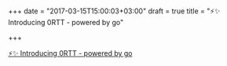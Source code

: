 +++
date = "2017-03-15T15:00:03+03:00"
draft = true
title = "⚡️✨ Introducing 0RTT - powered by go"

+++

<p><a href="https://blog.cloudflare.com/introducing-0-rtt">⚡️✨ Introducing 0RTT - powered by go</a></p>
